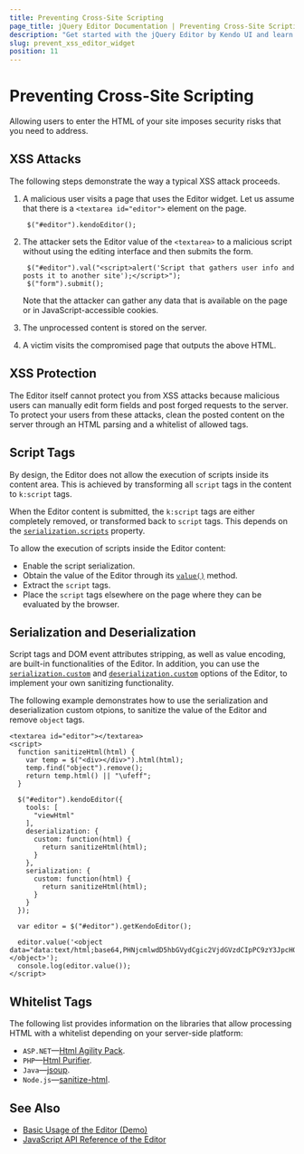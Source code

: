 ```yaml
---
title: Preventing Cross-Site Scripting
page_title: jQuery Editor Documentation | Preventing Cross-Site Scripting | Kendo UI
description: "Get started with the jQuery Editor by Kendo UI and learn about the security implications of allowing an HTML editing in your pages and how to secure them."
slug: prevent_xss_editor_widget
position: 11
---
```


# Preventing Cross-Site Scripting

Allowing users to enter the HTML of your site imposes security risks that you need to address.

## XSS Attacks

The following steps demonstrate the way a typical XSS attack proceeds.

1. A malicious user visits a page that uses the Editor widget. Let us assume that there is a `<textarea id="editor">` element on the page.

        $("#editor").kendoEditor();

2. The attacker sets the Editor value of the `<textarea>` to a malicious script without using the editing interface and then submits the form.

        $("#editor").val("<script>alert('Script that gathers user info and posts it to another site');</script>");
        $("form").submit();

   Note that the attacker can gather any data that is available on the page or in JavaScript-accessible cookies.

3. The unprocessed content is stored on the server.
4. A victim visits the compromised page that outputs the above HTML.

## XSS Protection

The Editor itself cannot protect you from XSS attacks because malicious users can manually edit form fields and post forged requests to the server. To protect your users from these attacks, clean the posted content on the server through an HTML parsing and a whitelist of allowed tags.

## Script Tags

By design, the Editor does not allow the execution of scripts inside its content area. This is achieved by transforming all `script` tags in the content to `k:script` tags.

When the Editor content is submitted, the `k:script` tags are either completely removed, or transformed back to `script` tags. This depends on the [`serialization.scripts`](/api/javascript/ui/editor/configuration/serialization.scripts) property.

To allow the execution of scripts inside the Editor content:

* Enable the script serialization.
* Obtain the value of the Editor through its [`value()`](/api/javascript/ui/editor/methods/value) method.
* Extract the `script` tags.
* Place the `script` tags elsewhere on the page where they can be evaluated by the browser.

## Serialization and Deserialization

Script tags and DOM event attributes stripping, as well as value encoding, are built-in functionalities of the Editor. In addition, you can use the [`serialization.custom`](/api/javascript/ui/editor/configuration/serialization.custom) and [`deserialization.custom`](/api/javascript/ui/editor/configuration/deserialization.custom) options of the Editor, to implement your own sanitizing functionality.

The following example demonstrates how to use the serialization and deserialization custom otpions, to sanitize the value of the Editor and remove `object` tags.

```dojo
<textarea id="editor"></textarea>
<script>
  function sanitizeHtml(html) {
    var temp = $("<div></div>").html(html);
    temp.find("object").remove();
    return temp.html() || "\ufeff";
  }

  $("#editor").kendoEditor({
    tools: [
      "viewHtml"
    ],
    deserialization: {
      custom: function(html) {
        return sanitizeHtml(html);
      }
    },
    serialization: {
      custom: function(html) {
        return sanitizeHtml(html);
      }
    }
  });

  var editor = $("#editor").getKendoEditor();

  editor.value('<object data="data:text/html;base64,PHNjcmlwdD5hbGVydCgic2VjdGVzdCIpPC9zY3JpcHQ+"></object>');
  console.log(editor.value());
</script>
```

## Whitelist Tags

The following list provides information on the libraries that allow processing HTML with a whitelist depending on your server-side platform:

- `ASP.NET`&mdash;[Html Agility Pack](http://htmlagilitypack.codeplex.com/).
- `PHP`&mdash;[Html Purifier](http://htmlpurifier.org/).
- `Java`&mdash;[jsoup](https://jsoup.org/).
- `Node.js`&mdash;[sanitize-html](https://www.npmjs.com/package/sanitize-html).

## See Also

* [Basic Usage of the Editor (Demo)](https://demos.telerik.com/kendo-ui/editor/index)
* [JavaScript API Reference of the Editor](/api/javascript/ui/editor)
